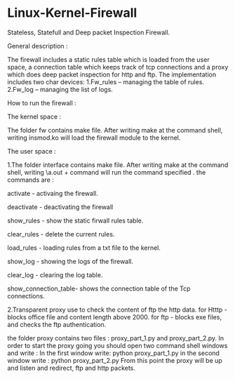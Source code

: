 # Linux-Kernel-Firewall
Stateless, Statefull and Deep packet Inspection Firewall.

General description :

The firewall includes a static rules table which is loaded from the user space, 
a connection table which keeps track of tcp connections and a proxy which does deep packet inspection for http and ftp. 
The implementation includes two char devices:
1.Fw_rules – managing the table of rules.
2.Fw_log – managing the list of logs.

How to run the firewall :

The kernel space :

The folder fw contains make file. After writing make at the command shell, writing insmod.ko will load
the firewall module to the kernel.

The user space :

1.The folder interface contains make file. After writing make at the command shell, writing \a.out + command
will run the command specified .
the commands are : 

activate - activaing the firewall.

deactivate - deactivating the firewall

show_rules - show the static firwall rules table.

clear_rules - delete the current rules.

load_rules <path> - loading rules from a txt file to the kernel.

show_log - showing the logs of the firewall.

clear_log <char> - clearing the log table.

show_connection_table- shows the connection table of the Tcp connections.

2.Transparent proxy use to check the content of ftp the http data. for Htttp - blocks office file and content length above 2000. for ftp - blocks exe files, and checks the ftp authentication.

the folder proxy contains two files : proxy_part_1.py and proxy_part_2.py.
In order to start the proxy going you should open two command shell windows and write :
In the first window write:
python proxy_part_1.py
in the second window write :
python proxy_part_2.py
From this point the proxy will be up and listen and redirect, ftp and http packets.


